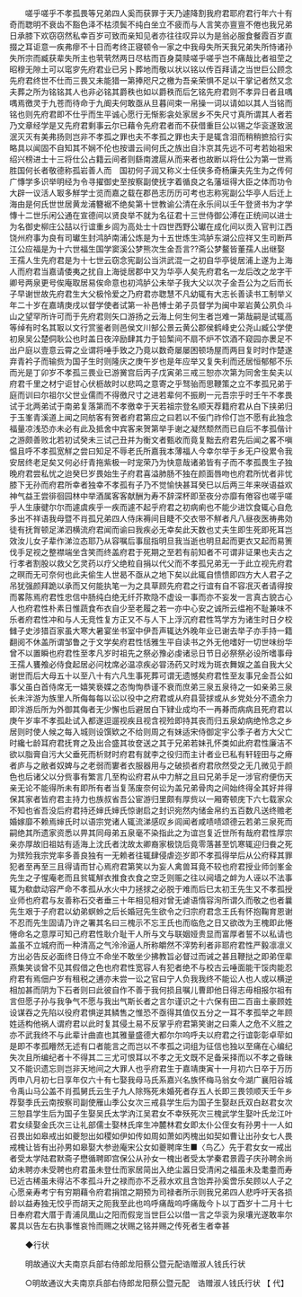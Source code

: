 <!-- { "loadSidebar": true } -->
　　嗟乎嗟乎不孝孤畏等兄弟四人奚而获罪于天乃遽降割我府君耶府君行年六十有奇而聦明不衰齿不豁色泽不枯须鬓不纯白坐立不疲而与人言笑亦亶亶不倦也我兄弟日承膝下欢窃窃然私幸百岁可致而亲知见者亦往往叹异以为是翁必服食餐霞百岁直掇之耳讵意一疾弗瘳不十日而考终正寝顿令一家之中我母失所天我兄弟失所恃诸孙失所宗而臧获辈失所主也茕茕然两日尽枯而百身莫赎嗟乎嗟乎岂不痛哉比者祖茔之昭穆无隙土可以窀穸先府君业已另卜葬地而敬以状以铭以传百拜请之当世巨公顾念先府君终世不仕而三畏又未能猎一第捧咫尺之檄为吾亲荣惧不足以干掌记者然又念夫葬之所为铭铭其人也非必铭其爵秩也如以爵秩而后乞铭先府君则不孝异日者且喁喁焉徼灵于九苍而待命于九阍夫何敢亟从旦暮间束一帛操一词以请如以其人当铭而铭也则先府君即不仕乎而生平诚心愿行无惭影衾处家居乡不失尺寸真所谓其人者若乃文章经学是又先府君剩事云尔已藉令先府君者而不获借重巨公以锡之华衮遂致泯泯灭灭有美弗扬则岂非不孝孤之罪也夫不孝孤之罪也夫于是辄含泪而稍稍摭拾行实略具以闻固不自知其不娴不伦也按谱云间何氏之族出自汴京其先远不可考若始祖宋绍兴榜进士十三将仕公占籍云间者则繇南渡扈从而来者也故断以将仕公为第一世焉胜国何长者敬德称孤岩善人而　国初何子润又称义士任侠多奇杨廉夫先生为之传何广慱学多识举明经为令寻擢御史至按察副使抚字着循良之名藩垣得大臣之体而功令大辟一议活人冣多觧学士览而嘉之载在郡邑志历历可考也志称宪副公华亭人后迁上海由是何氏世世居黄龙浦簪裾不绝矣第十世教谕公清在永乐间以壬午登贤书为才学慱十二世乐闲公通在宣德间以贤良举不就为名征君十三世侍御公溥在正统间以进士为名御史柳庄公喆以行谊重乡闾为高处士十四世西野公瓛在成化间以贡入官判江西饶州府事为良有司瓛生封鸿胪南浦公炼是为十五世炼生鸿胪东湖公应祥又生司断芦江公应福是为十六世福生国学窦溪公梦熊次生金吾言??斋公梦鳌皆董孺人出继娶王孺人生先府君是为十七世云窃念宪副公当洪武混一之初自华亭徙居浦上遂为上海人而府君当嘉请倭夷之扰自上海徙居郡中又为华亭人矣先府君名一龙后改之龙字干卿号两泉更号俟庵取居易俟命意也初鸿胪公未举子我大父以次子金吾公为之后而长子早谢世故先府君生大父极怜爱之乃府君亦聦慧不凡幼辄有大志长善读书工制举义年二十岁在嘉靖庚戌以督学使者试第一补邑愽士弟子员督学为闽中翠岩黄公夙负斗山之望罕所许可而于先府君则矢口游扬之云海上何生何生者岂难一第哉嗣是试辄高等绰有时名其冣以文行赏鉴者则邑侯文川郜公景云黄公郡侯鹤峰史公尧山臧公学使初泉吴公楚侗耿公也时盖日夜淬励肆其力于铅椠间不扇不炉不饮酒不窥园亦褁足不出户庭以壹意云霄之业谓将唾手致之乃竟以数奇屡屡困顿场屋而两目复时时作楚遂弃青衿子而输赀为国子生时则隆庆之庚午岁也是年应举又复失利而还居恒郁郁不乐而光是丁卯岁不孝孤三畏业已游黉宫后丙子戊寅弟三戒三恕亦次第为同舍生矣夫以府君千里之材宁讵甘心伏枥故时以悲鸣之意寄之乎驽骀而思鞭策之立不孝孤兄弟于庭而训曰尔祖尔父世业儒而不得徼尺寸之进若辈何不振刷一元吾宗乎时壬午不孝畏试于北两弟试于南弟复落第而不孝徼幸于天若祖宗登名顺天荐籍府君从白下挟弟归于玉峯青溪道上闻之同舫客有贺者府君第应之曰若以不佞门祚伶仃岂不愿有此独念福量凉浅恐亦未必有此及抵舍中宾客来贺第举手谢之凝然颓然而已自后不孝孤偕计之游颇善败北若初试癸未三试己丑并为衡文者甄收而竟复黜去府君先后闻之畧不嗔愠且呼不孝孤宽觧之尝曰知足不辱老氏所嘉我本薄福人今幸尔举于乡无户役累令我安居终老足矣又何必纡青拖紫极一时宠荣乃为快意哉诸弟皆有子而不孝孤畏生子独晚府君尝私忧之迨癸巳岁畏始生子府君喜溢肺肠不独在颜面唇吻也府君所忧者非忧膝下无孙而府君所幸者独幸不孝孤有子乃不觉愉快甚耳癸巳以后两三年来咲语益欢神气益王尝徘徊园林中举酒属客客献酬为寿不辞深杯即至夜分亦靡有倦容也嗟乎嗟乎人生康徤尔尔而遽虞疾乎一疾而遽不起乎府君之初病痢也不能少进饮食辄心自危多出不祥语我母暨不肖孤兄弟四人侍床褥间目睫不交衣带不觧者凡八昼夜医祷弗効徒有抚胷顿足涕泗横流府君闻而谕曰我疾必无幸矣此天数也丈夫生即生死即死耳岂效汝儿女子辈作涕泣态耶乃从容嘱后事屈指明旦我当逝也明旦起而更衣又起而易箦伐手足视之整襟端坐含笑而终盖府君于死期之至若有前知者不可谓非证果也夫古之行孝者割股以救父乞灵药以疗父绝粒自捐以代父而不孝孤兄弟无一于此立视先府君之暝而无可奈何也此夫偷生人世曷不亟从之地下矣以此辄自愦愦即四方大人君子之吊犹强颜拜跪以承而又何能执笔一为之具草顾先府君之行谊有自不容冺灭者请得按而畧陈焉府君性忠信中肠纯白绝无纤芥欺隐不虚设一事而亦不妄发一言真古貌古心人也府君性朴素日惟蔬食布衣自少至老履之若一亦中心安之诚所云缊袍不耻兼味不乐者府君性冲和与人无竞性复方正又不与人下上浮沉府君性笃学方为诸生时日夕校雠子史涉猎百家虽大寒大暑宴坐书室中伊吾声辄达外晚年业已谢去举子亦手持一籍翻阅不休盖所谓邹鲁之于文学矣府君性恬雅生平自读书之外无他嗜好一切世味纷华曾不以置瞬也府君性至孝凡岁时祖先之祭必豫必虔诸忌日节日必祭祭必设所嗜事母王孺人饔飧必侍食起居必问枕席必温凉疾必甞汤药又时戏为斑衣舞娱之盖自我大父谢世而后大母五十以至八十有六凡生事死葬可谓无遗憾矣府君性至友事兄金吾公如事父虽白首侍席无一嬉笑亵媟之态恂恂恭谨不衰而庶弟三泉五泉待之一如亲弟三泉长未泮游为族里人所侮每每以讼以役中之府君或从府县营捄或从乡党处分不遗余力即泮游后所为外御其侮者无少懈也后避居白下肄业成均不一再朞而病病且死府君以庚午岁率不孝孤赴试入都遂逗遛视疾且视含视殓即持其丧而归五泉幼病绝怜念之乡居则时使人候之每入城则设馔欵之不给则周之有妹适宋侍御定宇公季子者方大父亡时纔七龄耳府君抚育之及出合盛其妆奁送之其于兄弟若妹孔怀类如此府君性廉洁不欲以脂膏自污大父垂死而析财时府君有就李之役归而主计者业已私有轩轾田与之瘠者庐与之敝者奴婢与之老弱而寠者衣服器用与之破损者府君欣然受之无几微见于颜色也后诸父以分赀事有繁言几至构讼府君从中力觧之且曰兄弟手足一涉官府便伤天亲无论不能得所未有即所有者当复荡废奈何讼为盖兄弟骨肉之间始终得全其好并得保其家者皆府君主持力也族叔省吾公宦游归里颇有厚赀以一厢寄顿庑下六七载家众不知也省吾没后府君持还婶氏婶氏惊谢启之封识宛然内储金帛约五百数凡送终赡老婚嫁靡不赖焉婶氏时以语宗党诸人辄流涕感叹乡闾闻者咸啧啧颂德云若弟三泉死而嗣绝其所遗家资悉以畀其同母弟五泉毫不染指此之为谊岂复近世所有哉府君性厚宗亲亦厚故旧祖姑有适海上沈氏者沈故太卿裔家极饶后竟零落甚至饥寒辄迎归飬之死为殡殓我宗党率多善良独有一无赖者往辄肆侵虐迩岁即不孝孤得举后从公府释其罪犯者至再至三且得请而甘心焉府君第笑以为妄人禽兽耳竟不较也府君授业师剑峯金先生之子惺庵老而且贫辄觧衣推食衣食之空乏则赈之往以阋墙之衅为人诬以不法事辄为欷歔动容严命不孝孤从水火中力拯捄之必脱于难而后巳太初王先生又不孝孤授业师也府君与友善称石交者垂三十年相见相对曾无谑语惰容洵所谓久而敬之也者曩先生艰于子府君以幼弟螟蛉之后长婚冠先生欲令之归宗府君念王氏有怀抱鞠育恩谢不忍而先生固请乃许之署其名曰三槐示不忘王氏也而临危之日又欲改为王槐即此惓惓命名之意厚可知己府君性耿介耻干人所与文与联姻娅贵显而富厚者誓不以私请也盖虽不立城府而一种清高之气泠泠逼人所称皭然不滓势利者非耶府君性严毅凛凛义方出必告反必面终日侍立不命坐不敢坐少拂教旨必督过而诫之甚且鞭挞之即弟侄辈燕集笑谈曾不见其假借之色也府君性宽容人有犯者绝不与校古云唾面能干馁肉能忍府君有焉佃户岁有租税之逋亦未尝一讼之官曰宁人负我我终不能讼人也人或以横逆相加甚而阴为下石者则曰此彼自作不善于我何损且嘱儿曹即他日得志毋相报尔祖有言但愿子孙与我争气不愿与我出气斯长者之言尔谨识之十六保有田二百亩土豪顾姓设谋吞之先陷以役府君惧逆其鳞售之惟恐不亟得其值仅五分之一耳不孝孤举之年顾姓适构他祸人谓府君以此时复其侵土易不反掌乎府君第笑谢之曰乘人之危不义胜之亦不武我终不与此辈计曲直也其雅量盛德大都尔尔呜呼夫以府君之行谊彰彰卓荦如是即不孝孤矒然无述有口者能言之而岂以不孝孤之词组为征信也独以至痛在心编纪失次且所编纪者十不得其二三尤可恨耳以不孝之无文既不足备采择而以不孝之昏昧又不能识遗忘则岂非天地间之大罪人也乎府君生于嘉靖庚寅十一月初六日卒于万历丙申八月初七日享年仅六十有七娶我母马氏系嘉兴名族怀梅马翁女今湖广襄阳谷城令禹山马公盖不肖孤舅氏云生子九人除殇死未婚死者存五人长即三畏领顺天壬午乡荐娶季氏云南按察司副使雁山季公女次三戒县学生后为国子生娶赵氏双白赵君女次三恕县学生后为国子生娶吴氏太学汭江吴君女不幸殀死次三槐武学生娶叶氏龙江叶君女续娶金氏次三让礼部儒士娶林氏庠生冲麓林君女即太仆公侄女有孙男十一人如召畏出如皋戒出如夔恕出如稷如伊如传如周如萧如丙槐出如契如曹让出孙女七人畏戒槐让皆有出孙男如皋娶大参逊庵宋公女如夔聘庠生■〈鸟乙〉先于君女女一戒出者受太学陆君默斋子懋循聘即宫保公从孙女一槐出者受太学秦君景霞子庆孙聘余尚幼未聘亦未受聘也府君虽未登仕而家居简出入绝尘嚣日受清闲之福虽未及耄耋而寿已近古稀虽未得沾不孝孤斗升之禄而亦不乏菽水欢且含饴弄孙奚啻乐矣顾以人子之心愿亲寿考宁有穷期藉令府君捐馆之期预为司禄者所示则我兄弟四人悲呼吁天各损龄以益寿独无恔乎而胡天之阨我至此也呜呼痛哉呜呼痛哉今卜以丁酉岁十二月十七日奉府君大厝于青浦凤凰山之阳而假宠当世巨公以借一言之华衮为泉壤光遂敢率尔畧具以告左右执事惟哀怜而赐之状赐之铭并赐之传死者生者幸甚 

　　◆行状 

　　明故通议大夫南京兵部右侍郎龙阳蔡公暨元配诰赠淑人钱氏行状 

　　○明故通议大夫南京兵部右侍郎龙阳蔡公暨元配　诰赠淑人钱氏行状 【 代】 

